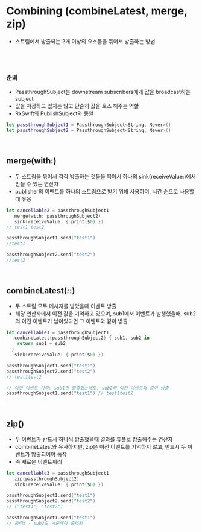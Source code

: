 # Combining (combineLatest, merge, zip)
- 스트림에서 방출되는 2개 이상의 요소들을 묶어서 방출하는 방법
</br></br></br></br>
### 준비
- PassthroughSubject는 downstream subscribers에게 값을 broadcast하는 subject
- 값을 저장하고 있지는 않고 단순히 값을 토스 해주는 역할
- RxSwift의 PublishSubject와 동일

```Swift
let passthroughSubject1 = PassthroughSubject<String, Never>()
let passthroughSubject2 = PassthroughSubject<String, Never>()
```
</br>

## merge(with:)
- 두 스트림을 묶어서 각각 방출하는 것들을 묶어서 하나의 sink(receiveValue:)에서 받을 수 있는 연산자
- publisher의 이벤트를 하나의 스트림으로 받기 위해 사용하며, 시간 순으로 사용할 때 유용
```Swift
let cancellable2 = passthroughSubject1
  .merge(with: passthroughSubject2)
  .sink(receiveValue: { print($0) })
// test1 test2

passthroughSubject1.send("test1")
//test1

passthroughSubject2.send("test2")
//test2
```
<br/>

## combineLatest(_:_:)
- 두 스트림 모두 메시지를 받았을때 이벤트 방출
- 해당 연산자에서 이전 값을 기억하고 있으며, sub1에서 이벤트가 발생했을때, sub2의 이전 이벤트가 남아있다면 그 이벤트와 같이 방출
```Swift
let cancellable1 = passthroughSubject1
  .combineLatest(passthroughSubject2) { sub1, sub2 in
    return sub1 + sub2
  }
  .sink(receiveValue: { print($0) })

passthroughSubject1.send("test1")
passthroughSubject2.send("test2")
// test1test2

// 이전 이벤트 기억: sub1만 방출했는데도, sub2의 이전 이벤트와 같이 방출
passthroughSubject1.send("test1") // test1test2
```
<br/>

## zip()
- 두 이벤트가 반드시 하나씩 방출했을때 결과를 튜플로 방출해주는 연산자
- combineLatest와 유사하지만, zip은 이전 이벤트를 기억하지 않고, 반드시 두 이벤트가 방출되어야 동작
- 즉 새로운 이벤트끼리 
```Swift
let cancellable3 = passthroughSubject1
  .zip(passthroughSubject2)
  .sink(receiveValue: { print($0) })

passthroughSubject1.send("test1")
passthroughSubject2.send("test2")
// ("test1", "test2")
        
passthroughSubject1.send("test1")
// 출력x - sub2도 방출해야 출력됨
```
<br/>
